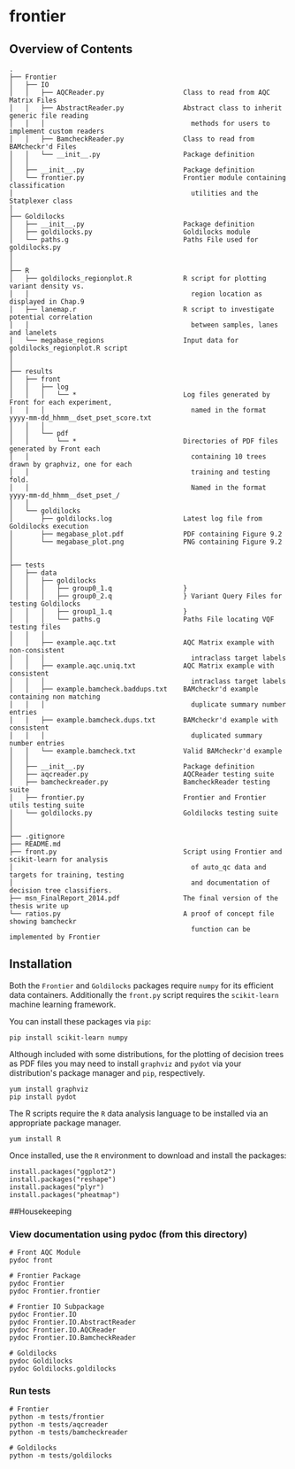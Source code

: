 frontier
========

## Overview of Contents

    .
    ├── Frontier
    │   ├── IO
    │   │   ├── AQCReader.py                    Class to read from AQC Matrix Files
    │   │   ├── AbstractReader.py               Abstract class to inherit generic file reading
    │   │   │                                     methods for users to implement custom readers
    │   │   ├── BamcheckReader.py               Class to read from BAMcheckr'd Files
    │   │   └── __init__.py                     Package definition
    │   │
    │   ├── __init__.py                         Package definition
    │   └── frontier.py                         Frontier module containing classification
    │                                             utilities and the Statplexer class
    │
    ├── Goldilocks
    │   ├── __init__.py                         Package definition
    │   ├── goldilocks.py                       Goldilocks module
    │   └── paths.g                             Paths File used for goldilocks.py
    │
    │
    ├── R
    │   ├── goldilocks_regionplot.R             R script for plotting variant density vs.
    │   │                                         region location as displayed in Chap.9
    │   ├── lanemap.r                           R script to investigate potential correlation
    │   │                                         between samples, lanes and lanelets
    │   └── megabase_regions                    Input data for goldilocks_regionplot.R script
    │
    │
    ├── results
    │   ├── front
    │   │   ├── log
    │   │   │   └── *                           Log files generated by Front for each experiment,
    │   │   │                                     named in the format yyyy-mm-dd_hhmm__dset_pset_score.txt
    │   │   │
    │   │   └── pdf
    │   │       └── *                           Directories of PDF files generated by Front each
    │   │                                         containing 10 trees drawn by graphviz, one for each
    │   │                                         training and testing fold.
    │   │                                         Named in the format yyyy-mm-dd_hhmm__dset_pset_/
    │   │
    │   └── goldilocks
    │       ├── goldilocks.log                  Latest log file from Goldilocks execution
    │       ├── megabase_plot.pdf               PDF containing Figure 9.2
    │       └── megabase_plot.png               PNG containing Figure 9.2
    │
    │
    ├── tests
    │   ├── data
    │   │   ├── goldilocks
    │   │   │   ├── group0_1.q                  }
    │   │   │   ├── group0_2.q                  } Variant Query Files for testing Goldilocks
    │   │   │   ├── group1_1.q                  }
    │   │   │   └── paths.g                     Paths File locating VQF testing files
    │   │   │
    │   │   ├── example.aqc.txt                 AQC Matrix example with non-consistent
    │   │   │                                     intraclass target labels
    │   │   ├── example.aqc.uniq.txt            AQC Matrix example with consistent
    │   │   │                                     intraclass target labels
    │   │   ├── example.bamcheck.baddups.txt    BAMcheckr'd example containing non matching
    │   │   │                                     duplicate summary number entries
    │   │   ├── example.bamcheck.dups.txt       BAMcheckr'd example with consistent
    │   │   │                                     duplicated summary number entries
    │   │   └── example.bamcheck.txt            Valid BAMcheckr'd example
    │   │
    │   ├── __init__.py                         Package definition
    │   ├── aqcreader.py                        AQCReader testing suite
    │   ├── bamcheckreader.py                   BamcheckReader testing suite
    │   ├── frontier.py                         Frontier and Frontier utils testing suite
    │   └── goldilocks.py                       Goldilocks testing suite
    │
    │
    ├── .gitignore
    ├── README.md
    ├── front.py                                Script using Frontier and scikit-learn for analysis
    │                                             of auto_qc data and targets for training, testing
    │                                             and documentation of decision tree classifiers.
    ├── msn_FinalReport_2014.pdf                The final version of the thesis write up
    └── ratios.py                               A proof of concept file showing bamcheckr
                                                  function can be implemented by Frontier



## Installation

Both the `Frontier` and `Goldilocks` packages require `numpy` for its efficient data containers.
Additionally the `front.py` script requires the `scikit-learn` machine learning framework.

You can install these packages via `pip`:

    pip install scikit-learn numpy

Although included with some distributions, for the plotting of decision trees as PDF files you may need to install `graphviz` and `pydot` via your distribution's package manager and `pip`, respectively.

    yum install graphviz
    pip install pydot

The R scripts require the `R` data analysis language to be installed via an appropriate package manager.

    yum install R

Once installed, use the `R` environment to download and install the packages:

    install.packages("ggplot2")
    install.packages("reshape")
    install.packages("plyr")
    install.packages("pheatmap")

##Housekeeping

### View documentation using pydoc (from this directory)

    # Front AQC Module
    pydoc front

    # Frontier Package
    pydoc Frontier
    pydoc Frontier.frontier

    # Frontier IO Subpackage
    pydoc Frontier.IO
    pydoc Frontier.IO.AbstractReader
    pydoc Frontier.IO.AQCReader
    pydoc Frontier.IO.BamcheckReader

    # Goldilocks
    pydoc Goldilocks
    pydoc Goldilocks.goldilocks

### Run tests

    # Frontier
    python -m tests/frontier
    python -m tests/aqcreader
    python -m tests/bamcheckreader

    # Goldilocks
    python -m tests/goldilocks
